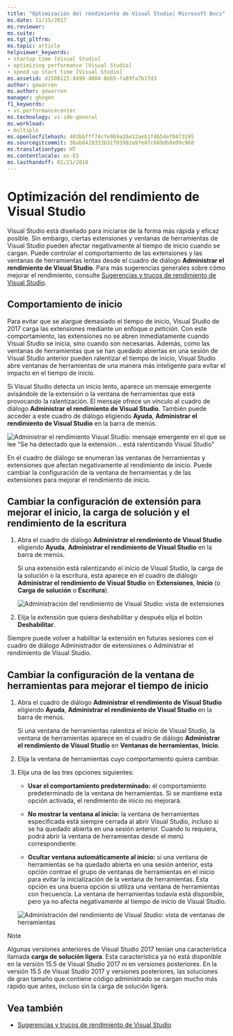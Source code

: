 ```yaml
---
title: "Optimización del rendimiento de Visual Studio| Microsoft Docs"
ms.date: 11/15/2017
ms.reviewer: 
ms.suite: 
ms.tgt_pltfrm: 
ms.topic: article
helpviewer_keywords:
- startup time [Visual Studio]
- optimizing performance [Visual Studio]
- speed up start time [Visual Studio]
ms.assetid: d1508121-8499-4084-8eb5-fa89fa7b17d3
author: gewarren
ms.author: gewarren
manager: ghogen
f1_keywords:
- vs.performancecenter
ms.technology: vs-ide-general
ms.workload:
- multiple
ms.openlocfilehash: 403bbfff74cfe969a26e12aeb1f4b54ef0473195
ms.sourcegitcommit: 36ab8429333b31f03992a9fe8fc669db8e09c968
ms.translationtype: HT
ms.contentlocale: es-ES
ms.lasthandoff: 02/21/2018
---
```

# <a name="optimize-visual-studio-performance"></a>Optimización del rendimiento de Visual Studio

Visual Studio está diseñado para iniciarse de la forma más rápida y eficaz posible. Sin embargo, ciertas extensiones y ventanas de herramientas de Visual Studio pueden afectar negativamente al tiempo de inicio cuando se cargan. Puede controlar el comportamiento de las extensiones y las ventanas de herramientas lentas desde el cuadro de diálogo **Administrar el rendimiento de Visual Studio**. Para más sugerencias generales sobre cómo mejorar el rendimiento, consulte [Sugerencias y trucos de rendimiento de Visual Studio](../ide/visual-studio-performance-tips-and-tricks.md).

## <a name="startup-behavior"></a>Comportamiento de inicio

Para evitar que se alargue demasiado el tiempo de inicio, Visual Studio de 2017 carga las extensiones mediante un enfoque _a petición_. Con este comportamiento, las extensiones no se abren inmediatamente cuando Visual Studio se inicia, sino cuando son necesarias. Además, como las ventanas de herramientas que se han quedado abiertas en una sesión de Visual Studio anterior pueden ralentizar el tiempo de inicio, Visual Studio abre ventanas de herramientas de una manera más inteligente para evitar el impacto en el tiempo de inicio.

Si Visual Studio detecta un inicio lento, aparece un mensaje emergente avisándole de la extensión o la ventana de herramientas que está provocando la ralentización. El mensaje ofrece un vínculo al cuadro de diálogo **Administrar el rendimiento de Visual Studio**. También puede acceder a este cuadro de diálogo eligiendo **Ayuda**, **Administrar el rendimiento de Visual Studio** en la barra de menús.

![Administrar el rendimiento Visual Studio: mensaje emergente en el que se lee "Se ha detectado que la extensión... está ralentizando Visual Studio"](../ide/media/vside_perfdialog_popup.png)

En el cuadro de diálogo se enumeran las ventanas de herramientas y extensiones que afectan negativamente al rendimiento de inicio. Puede cambiar la configuración de la ventana de herramientas y de las extensiones para mejorar el rendimiento de inicio.

## <a name="to-change-extension-settings-to-improve-startup-solution-load-and-typing-performance"></a>Cambiar la configuración de extensión para mejorar el inicio, la carga de solución y el rendimiento de la escritura

1. Abra el cuadro de diálogo **Administrar el rendimiento de Visual Studio** eligiendo **Ayuda**, **Administrar el rendimiento de Visual Studio** en la barra de menús.

    Si una extensión está ralentizando el inicio de Visual Studio, la carga de la solución o la escritura, esta aparece en el cuadro de diálogo **Administrar el rendimiento de Visual Studio** en **Extensiones**, **Inicio** (o **Carga de solución** o **Escritura**).

    ![Administración del rendimiento de Visual Studio: vista de extensiones](../ide/media/vside_perfdialog_extensions.png)

2. Elija la extensión que quiera deshabilitar y después elija el botón **Deshabilitar**.

Siempre puede volver a habilitar la extensión en futuras sesiones con el cuadro de diálogo Administrador de extensiones o Administrar el rendimiento de Visual Studio.

## <a name="to-change-tool-window-settings-to-improve-startup-time"></a>Cambiar la configuración de la ventana de herramientas para mejorar el tiempo de inicio

1. Abra el cuadro de diálogo **Administrar el rendimiento de Visual Studio** eligiendo **Ayuda**, **Administrar el rendimiento de Visual Studio** en la barra de menús.

    Si una ventana de herramientas ralentiza el inicio de Visual Studio, la ventana de herramientas aparece en el cuadro de diálogo **Administrar el rendimiento de Visual Studio** en **Ventanas de herramientas**, **Inicio**.

2. Elija la ventana de herramientas cuyo comportamiento quiera cambiar.

3. Elija una de las tres opciones siguientes:

    - **Usar el comportamiento predeterminado:** el comportamiento predeterminado de la ventana de herramientas. Si se mantiene esta opción activada, el rendimiento de inicio no mejorará.

    - **No mostrar la ventana al inicio:** la ventana de herramientas especificada está siempre cerrada al abrir Visual Studio, incluso si se ha quedado abierta en una sesión anterior. Cuando lo requiera, podrá abrir la ventana de herramientas desde el menú correspondiente.

    - **Ocultar ventana automáticamente al inicio:** si una ventana de herramientas se ha quedado abierta en una sesión anterior, esta opción contrae el grupo de ventanas de herramientas en el inicio para evitar la inicialización de la ventana de herramientas. Esta opción es una buena opción si utiliza una ventana de herramientas con frecuencia. La ventana de herramientas todavía está disponible, pero ya no afecta negativamente al tiempo de inicio de Visual Studio.

    ![Administración del rendimiento de Visual Studio: vista de ventanas de herramientas](../ide/media/vside_perfdialog_toolwindows.png)

> [!NOTE]
> Algunas versiones anteriores de Visual Studio 2017 tenían una característica llamada **carga de solución ligera**. Esta característica ya no está disponible en la versión 15.5 de Visual Studio 2017 ni en versiones posteriores. En la versión 15.5 de Visual Studio 2017 y versiones posteriores, las soluciones de gran tamaño que contiene código administrado se cargan mucho más rápido que antes, incluso sin la carga de solución ligera.

## <a name="see-also"></a>Vea también

- [Sugerencias y trucos de rendimiento de Visual Studio](../ide/visual-studio-performance-tips-and-tricks.md)

